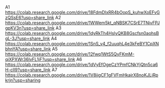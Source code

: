 A1
https://colab.research.google.com/drive/18FdmDlxRR4bOopS_kuhwXoEFvGzQSsE6?usp=share_link 
A2
https://colab.research.google.com/drive/1WWem5kt_qNBSK7CSrE7TNivFPJgpKV3n?usp=share_link 
A3
https://colab.research.google.com/drive/1dyRkTh4HslyQKB8Gscfsn0aohsBgL-3J?usp=share_link 
A4
https://colab.research.google.com/drive/1SnS_y4_f2uuqhL4e3kFeBY1CpXNbhnYA?usp=share_link
A5
https://colab.research.google.com/drive/12fwq1WtS5QyFKmM-qiXPXWr36lvFL1jF?usp=share_link
A6
https://colab.research.google.com/drive/1dVyEfOgeCzYPmfCNkYjQtn5ca6H-cll9?usp=share_link
A7
https://colab.research.google.com/drive/1V8iigCF1gFVFmHkajrX8noKJLjRpkrjn?usp=sharing
